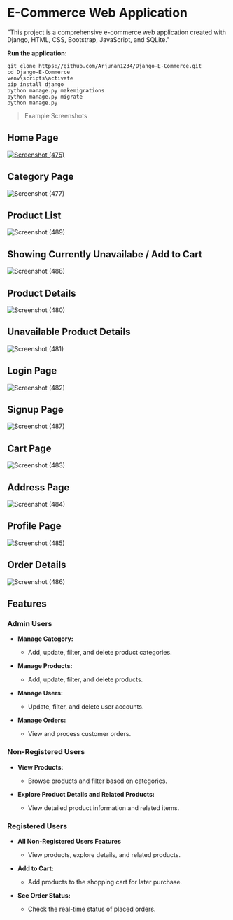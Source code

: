 # E-Commerce Web Application
"This project is a comprehensive e-commerce web application created with Django, HTML, CSS, Bootstrap, JavaScript, and SQLite."



 **Run the application:**
   ```
   git clone https://github.com/Arjunan1234/Django-E-Commerce.git
   cd Django-E-Commerce
   venv\scripts\activate
   pip install django
   python manage.py makemigrations
   python manage.py migrate
   python manage.py
   ```
> Example Screenshots
## Home Page
[
![Screenshot (475)](https://github.com/Arjunan1234/Django-E-Commerce/assets/63443618/c84931ee-de81-4faf-a29f-7e3e3add3c0e)
](url)
## Category Page
![Screenshot (477)](https://github.com/Arjunan1234/Django-E-Commerce/assets/63443618/38ab0eed-58f6-48ab-b1ab-0c64f9b7eda2)
## Product List
![Screenshot (489)](https://github.com/Arjunan1234/Django-E-Commerce/assets/63443618/5327c401-cd42-44ee-98ae-65feaf710139)
## Showing Currently Unavailabe / Add to Cart
![Screenshot (488)](https://github.com/Arjunan1234/Django-E-Commerce/assets/63443618/192f8ec7-d39a-4780-b667-ad9518ad76f1)
## Product Details
![Screenshot (480)](https://github.com/Arjunan1234/Django-E-Commerce/assets/63443618/f4d938cd-e7d0-4772-a3bc-1b455a78446c)
## Unavailable Product Details
![Screenshot (481)](https://github.com/Arjunan1234/Django-E-Commerce/assets/63443618/8e0d456e-bea0-4f20-9a32-2506459c4f56)
## Login Page
![Screenshot (482)](https://github.com/Arjunan1234/Django-E-Commerce/assets/63443618/a7f91a81-93d9-47b1-97e3-73d13ce65a61)
## Signup Page
![Screenshot (487)](https://github.com/Arjunan1234/Django-E-Commerce/assets/63443618/7bc047ee-7c0b-4416-89d0-d4b888ec0d2a)
## Cart Page
![Screenshot (483)](https://github.com/Arjunan1234/Django-E-Commerce/assets/63443618/f8c553da-0deb-42d0-9a8a-302d526c08b0)
## Address Page
![Screenshot (484)](https://github.com/Arjunan1234/Django-E-Commerce/assets/63443618/2dba6778-e69c-49a3-8889-32f2fd84dffb)
## Profile Page
![Screenshot (485)](https://github.com/Arjunan1234/Django-E-Commerce/assets/63443618/3132c579-579d-4cb4-8d02-bee1c17b9447)
## Order Details
![Screenshot (486)](https://github.com/Arjunan1234/Django-E-Commerce/assets/63443618/a99f4ff7-3877-45b0-8a38-c874db4e2215)

## Features

### Admin Users

- **Manage Category:**
  - Add, update, filter, and delete product categories.

- **Manage Products:**
  - Add, update, filter, and delete products.

- **Manage Users:**
  - Update, filter, and delete user accounts.

- **Manage Orders:**
  - View and process customer orders.

### Non-Registered Users

- **View Products:**
  - Browse products and filter based on categories.

- **Explore Product Details and Related Products:**
  - View detailed product information and related items.

### Registered Users

- **All Non-Registered Users Features**
  - View products, explore details, and related products.

- **Add to Cart:**
  - Add products to the shopping cart for later purchase.

- **See Order Status:**
  - Check the real-time status of placed orders.

